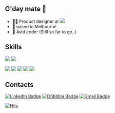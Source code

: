 ## G'day mate 👋
- 👩‍💻  Product designer at <img src="https://img.shields.io/badge/Linktree-39E09B?style=flat-square&logo=Linktree&logoColor=white"/>  
- 🐨  based in Melbourne
- 🐤  Avid coder (Still so far to go..)

## Skills
<img src="https://img.shields.io/badge/Figma-F24E1E?style=flat-square&logo=Figma&logoColor=white"/> <img src="https://img.shields.io/badge/Sketch-F7B500?style=flat-square&logo=Sketch&logoColor=black"/>

<img src="https://img.shields.io/badge/HTML5-E34F26?style=flat-square&logo=HTML5&logoColor=white"/> <img src="https://img.shields.io/badge/CSS3-1572B6?style=flat-square&logo=CSS3&logoColor=white"/> <img src="https://img.shields.io/badge/JavaScript-F7DF1E?style=flat-square&logo=JavaScript&logoColor=black"/> <img src="https://img.shields.io/badge/React-61DAFB?style=flat-square&logo=React&logoColor=black"/> <img src="https://img.shields.io/badge/Swift-FA7343?style=flat-square&logo=Swift&logoColor=white"/> 

## Contacts
[![LinkedIn Badge](https://img.shields.io/badge/LinkedIn-0A66C2?style=flat-square&logo=LinkedIn&logoColor=white&link=https://www.linkedin.com/in/kimuxui/)](https://www.linkedin.com/in/kimuxui/) [![Dribbble Badge](https://img.shields.io/badge/Dribbble-EA4C89?style=flat-square&logo=Dribbble&logoColor=white&link=https://dribbble.com/kimjeehey)](https://dribbble.com/kimjeehey)      [![Gmail Badge](https://img.shields.io/badge/Gmail-EA4335?style=flat-square&logo=Gmail&logoColor=white&link=mailto:kim.uxui@.gmail.com)](mailto:kim.uxui@.gmail.com)     



[![Hits](https://hits.seeyoufarm.com/api/count/incr/badge.svg?url=https%3A%2F%2Fgithub.com%2Fkimjeehey%2Fhit-counter&count_bg=%23000000&title_bg=%23000000&icon=protocols-dot-io.svg&icon_color=%23FFFFFF&title=hits&edge_flat=true)](https://hits.seeyoufarm.com)

<!--
**kimjeehey/kimjeehey** is a ✨ _special_ ✨ repository because its `README.md` (this file) appears on your GitHub profile.

Here are some ideas to get you started:

- 🔭 I’m currently working on ...
- 🌱 I’m currently learning ...
- 👯 I’m looking to collaborate on ...
- 🤔 I’m looking for help with ...
- 💬 Ask me about ...
- 📫 How to reach me: ...
- 😄 Pronouns: ...
- ⚡ Fun fact: ...
-->
